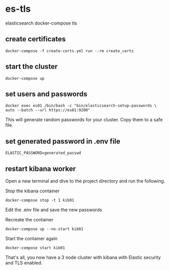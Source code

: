 # es-tls
elasticsearch docker-compose tls

## create certificates

```
docker-compose -f create-certs.yml run --rm create_certs
```

## start the cluster

```
docker-compose up
```

## set users and passwords

```
docker exec es01 /bin/bash -c "bin/elasticsearch-setup-passwords \
auto --batch --url https://es01:9200"
```

This will generate random passwords for your cluster.
Copy them to a safe file.

## set generated password in .env file

```
ELASTIC_PASSWORD=generated_passwd
```

## restart kibana worker

Open a new terminal and dive to the project directory and run the following.

Stop the kibana container

```
docker-compose stop -t 1 kib01
```

Edit the .env file and save the new passwords

Recreate the container

```
docker-compose up --no-start kib01
```

Start the container again

```
docker-compose start kib01
```

That's all, you now have a 3 node cluster with kibana with Elastic security and TLS enabled.






